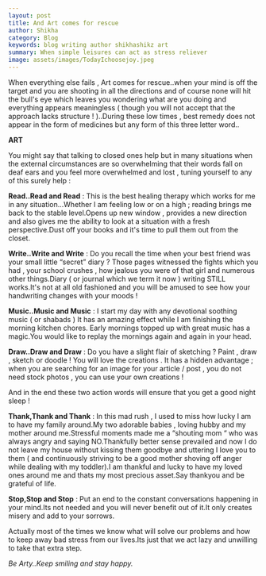 ```yaml
---  
layout: post
title: And Art comes for rescue
author: Shikha
category: Blog
keywords: blog writing author shikhashikz art
summary: When simple leisures can act as stress reliever 
image: assets/images/TodayIchoosejoy.jpeg
---
```


When everything else fails , Art comes for rescue..when your mind is off the target and you are shooting in all the directions and of course none will hit the bull's eye which leaves you wondering what are you doing and everything appears meaningless ( though you will not accept that the approach lacks structure ! )..During these low times , best remedy does not appear in the form of medicines but any form of this three letter word..

**ART**

You might say that talking to closed ones help but in many situations when the external circumstances are so overwhelming that their words fall on deaf ears and you feel more overwhelmed and lost , tuning yourself to any of this surely help :

**Read..Read and Read** : This is the best healing therapy which works for me in any situation…Whether I am feeling low or on a high ; reading brings me back to the stable level.Opens up new window , provides a new direction and also gives me the ability to look at a situation with a fresh perspective.Dust off your books and it's time to pull them out from the closet.

**Write..Write and Write** : Do you recall the time when your best friend was your small little “secret” diary ? Those pages witnessed the fights which you had , your school crushes , how jealous you were of that girl and numerous other things.Diary ( or journal which we term it now ) writing STILL works.It's not at all old fashioned and you will be amused to see how your handwriting changes with your moods !

**Music..Music and Music** : I start my day with any devotional soothing music ( or shabads ) It has an amazing effect while I am finishing the morning kitchen chores. Early mornings topped up with great music has a magic.You would like to replay the mornings again and again in your head.

**Draw..Draw and Draw** : Do you have a slight flair of sketching ? Paint , draw , sketch or doodle ! You will love the creations . It has a hidden advantage ; when you are searching for an image for your article / post , you do not need stock photos , you can use your own creations !

And in the end these two action words will ensure that you get a good night sleep !

**Thank,Thank and Thank** : In this mad rush , I used to miss how lucky I am to have my family around.My two adorable babies , loving hubby and my mother around me.Stressful moments made me a “shouting mom “ who was always angry and saying NO.Thankfully better sense prevailed and now I do not leave my house without kissing them goodbye and uttering I love you to them ( and continuously striving to be a good mother shoving off anger while dealing with my toddler).I am thankful and lucky to have my loved ones around me and thats my most precious asset.Say thankyou and be grateful of life.

**Stop,Stop and Stop** : Put an end to the constant conversations happening in your mind.Its not needed and you will never benefit out of it.It only creates misery and add to your sorrows.

Actually most of the times we know what will solve our problems and how to keep away bad stress from our lives.Its just that we act lazy and unwilling to take that extra step.

*Be Arty..Keep smiling and stay happy.*
